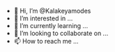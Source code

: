 - 👋 Hi, I’m @Kalakeyamodes
- 👀 I’m interested in ...
- 🌱 I’m currently learning ...
- 💞️ I’m looking to collaborate on ...
- 📫 How to reach me ...

<!---
Kalakeyamodes/Kalakeyamodes is a ✨ special ✨ repository because its `README.md` (this file) appears on your GitHub profile.
You can click the Preview link to take a look at your changes.
--->
